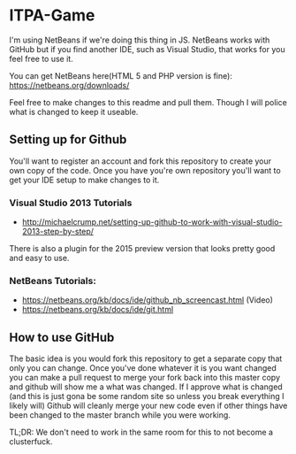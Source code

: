 # ITPA-Game
I'm using NetBeans if we're doing this thing in JS. NetBeans works with GitHub but if you find another IDE, such as Visual Studio, that works for you feel free to use it.

You can get NetBeans here(HTML 5 and PHP version is fine): https://netbeans.org/downloads/

Feel free to make changes to this readme and pull them. Though I will police what is changed to keep it useable.

## Setting up for Github
You'll want to register an account and fork this repository to create your own copy of the code. Once you have you're own repository you'll want to get your IDE setup to make changes to it.

### Visual Studio 2013 Tutorials
- http://michaelcrump.net/setting-up-github-to-work-with-visual-studio-2013-step-by-step/

There is also a plugin for the 2015 preview version that looks pretty good and easy to use.

### NetBeans Tutorials:
- https://netbeans.org/kb/docs/ide/github_nb_screencast.html (Video)
- https://netbeans.org/kb/docs/ide/git.html

## How to use GitHub
The basic idea is you would fork this repository to get a separate copy that only you can change. Once you've done whatever it is you want changed you can make a pull request to merge your fork back into this master copy and github will show me a what was changed. If I approve what is changed (and this is just gona be some random site so unless you break everything I likely will) Github will cleanly merge your new code even if other things have been changed to the master branch while you were working.

TL;DR: We don't need to work in the same room for this to not become a clusterfuck.
